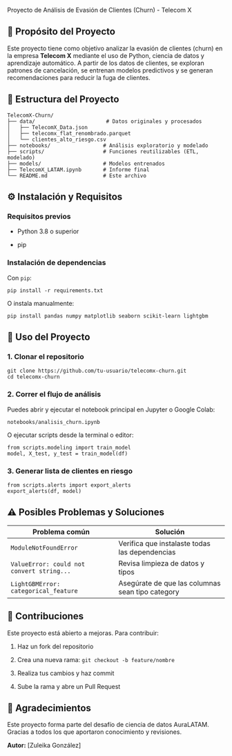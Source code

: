 Proyecto de Análisis de Evasión de Clientes (Churn) - Telecom X
## 🚀 Propósito del Proyecto

Este proyecto tiene como objetivo analizar la evasión de clientes (churn) en la empresa **Telecom X** mediante el uso de Python, ciencia de datos y aprendizaje automático. A partir de los datos de clientes, se exploran patrones de cancelación, se entrenan modelos predictivos y se generan recomendaciones para reducir la fuga de clientes.

## 📂 Estructura del Proyecto

```
TelecomX-Churn/
├── data/                       # Datos originales y procesados
│   ├── TelecomX_Data.json
│   ├── telecomx_flat_renombrado.parquet
│   └── clientes_alto_riesgo.csv
├── notebooks/                 # Análisis exploratorio y modelado
├── scripts/                   # Funciones reutilizables (ETL, modelado)
├── models/                    # Modelos entrenados
├── TelecomX_LATAM.ipynb       # Informe final
└── README.md                  # Este archivo
```
## ⚙️ Instalación y Requisitos

### Requisitos previos

- Python 3.8 o superior
    
- pip
    

### Instalación de dependencias

Con `pip`:

```
pip install -r requirements.txt
```

O instala manualmente:

```
pip install pandas numpy matplotlib seaborn scikit-learn lightgbm
```
## 📃 Uso del Proyecto

### 1. Clonar el repositorio

```
git clone https://github.com/tu-usuario/telecomx-churn.git
cd telecomx-churn
```

### 2. Correr el flujo de análisis

Puedes abrir y ejecutar el notebook principal en Jupyter o Google Colab:

```
notebooks/analisis_churn.ipynb
```

O ejecutar scripts desde la terminal o editor:

```
from scripts.modeling import train_model
model, X_test, y_test = train_model(df)
```

### 3. Generar lista de clientes en riesgo

```
from scripts.alerts import export_alerts
export_alerts(df, model)
```

## ⚠️ Posibles Problemas y Soluciones

|Problema común|Solución|
|---|---|
|`ModuleNotFoundError`|Verifica que instalaste todas las dependencias|
|`ValueError: could not convert string...`|Revisa limpieza de datos y tipos|
|`LightGBMError: categorical_feature`|Asegúrate de que las columnas sean tipo category|

## 🙌 Contribuciones

Este proyecto está abierto a mejoras. Para contribuir:

1. Haz un fork del repositorio
    
2. Crea una nueva rama: `git checkout -b feature/nombre`
    
3. Realiza tus cambios y haz commit
    
4. Sube la rama y abre un Pull Request
    

## 🙏 Agradecimientos

Este proyecto forma parte del desafío de ciencia de datos AuraLATAM. Gracias a todos los que aportaron conocimiento y revisiones.

**Autor:** [Zuleika González]  
